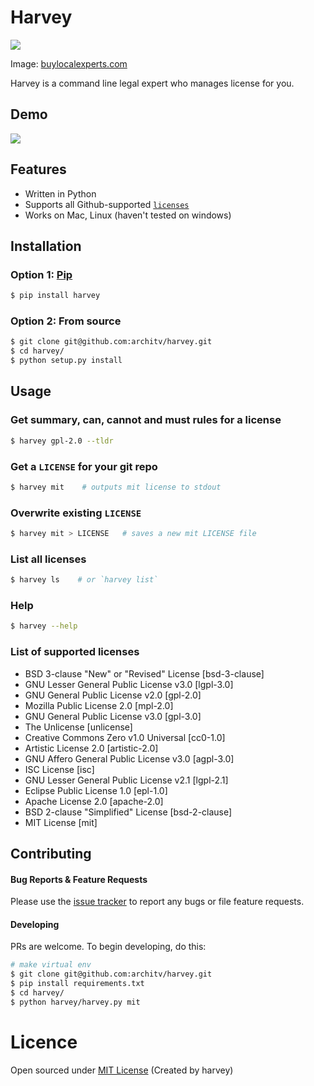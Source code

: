 Harvey
=====
![](http://i.imgur.com/raSkNrr.png?1)

Image: [buylocalexperts.com](http://www.buylocalexperts.com/sanantonio/images/stories/buy-local-legal-expert.png)

Harvey is a command line legal expert who manages license for you.

## Demo

![](http://i.imgur.com/gEKlzfv.gif?1)

## Features

- Written in Python
- Supports all Github-supported [`licenses`](https://github.com/architv/harvey#list-all-licenses)
- Works on Mac, Linux (haven't tested on windows)

## Installation


### Option 1: [Pip](https://pypi.python.org/pypi/harvey)

```bash
$ pip install harvey
```

### Option 2: From source

```bash
$ git clone git@github.com:architv/harvey.git
$ cd harvey/
$ python setup.py install
```

## Usage

### Get summary, can, cannot and must rules for a license

```bash
$ harvey gpl-2.0 --tldr 
```

### Get a `LICENSE` for your git repo


```bash
$ harvey mit    # outputs mit license to stdout
```

### Overwrite existing `LICENSE`

```bash
$ harvey mit > LICENSE   # saves a new mit LICENSE file
```


### List all licenses

```bash
$ harvey ls    # or `harvey list`
```

### Help

```bash
$ harvey --help
```


### List of supported licenses

* BSD 3-clause "New" or "Revised" License [bsd-3-clause]
* GNU Lesser General Public License v3.0 [lgpl-3.0]
* GNU General Public License v2.0 [gpl-2.0]
* Mozilla Public License 2.0 [mpl-2.0]
* GNU General Public License v3.0 [gpl-3.0]
* The Unlicense [unlicense]
* Creative Commons Zero v1.0 Universal [cc0-1.0]
* Artistic License 2.0 [artistic-2.0]
* GNU Affero General Public License v3.0 [agpl-3.0]
* ISC License [isc]
* GNU Lesser General Public License v2.1 [lgpl-2.1]
* Eclipse Public License 1.0 [epl-1.0]
* Apache License 2.0 [apache-2.0]
* BSD 2-clause "Simplified" License [bsd-2-clause]
* MIT License [mit]


## Contributing

#### Bug Reports & Feature Requests

Please use the [issue tracker](https://github.com/architv/harvey/issues) to report any bugs or file feature requests.

#### Developing

PRs are welcome. To begin developing, do this:

```bash
# make virtual env
$ git clone git@github.com:architv/harvey.git
$ pip install requirements.txt
$ cd harvey/
$ python harvey/harvey.py mit
```

Licence
====
Open sourced under [MIT License](LICENSE) (Created by harvey)

